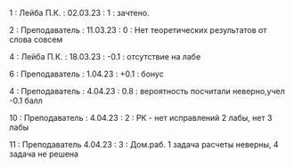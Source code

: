 1 : Лейба П.К. : 02.03.23 : 1 : зачтено.

2 : Преподаватель : 11.03.23 : 0 : Нет теоретических результатов от слова совсем

4 : Лейба П.К. : 18.03.23 : -0.1 : отсутствие на лабе

6 : Преподаватель : 1.04.23 : +0.1 : бонус

4 : Преподаватель : 4.04.23 : 0.8 : вероятность посчитали неверно,учел -0.1 балл

10 : Преподаватель : 4.04.23 : 2 : РК - нет исправлений 2 лабы, нет 3 лабы

11 : Преподаватель 4.04.23 : 3 : Дом.раб. 1 задача расчеты неверны, 4 задача не решена
